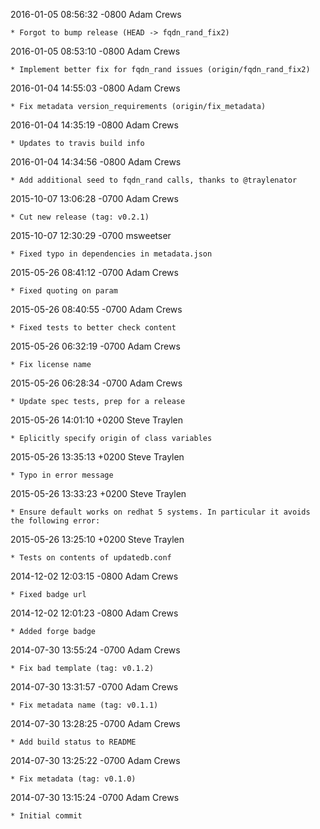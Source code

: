 2016-01-05 08:56:32 -0800 Adam Crews 

	* Forgot to bump release (HEAD -> fqdn_rand_fix2)

2016-01-05 08:53:10 -0800 Adam Crews 

	* Implement better fix for fqdn_rand issues (origin/fqdn_rand_fix2)

2016-01-04 14:55:03 -0800 Adam Crews 

	* Fix metadata version_requirements (origin/fix_metadata)

2016-01-04 14:35:19 -0800 Adam Crews 

	* Updates to travis build info

2016-01-04 14:34:56 -0800 Adam Crews 

	* Add additional seed to fqdn_rand calls, thanks to @traylenator

2015-10-07 13:06:28 -0700 Adam Crews 

	* Cut new release (tag: v0.2.1)

2015-10-07 12:30:29 -0700 msweetser 

	* Fixed typo in dependencies in metadata.json

2015-05-26 08:41:12 -0700 Adam Crews 

	* Fixed quoting on param

2015-05-26 08:40:55 -0700 Adam Crews 

	* Fixed tests to better check content

2015-05-26 06:32:19 -0700 Adam Crews 

	* Fix license name

2015-05-26 06:28:34 -0700 Adam Crews 

	* Update spec tests, prep for a release

2015-05-26 14:01:10 +0200 Steve Traylen 

	* Eplicitly specify origin of class variables

2015-05-26 13:35:13 +0200 Steve Traylen 

	* Typo in error message

2015-05-26 13:33:23 +0200 Steve Traylen 

	* Ensure default works on redhat 5 systems. In particular it avoids the following error:

2015-05-26 13:25:10 +0200 Steve Traylen 

	* Tests on contents of updatedb.conf

2014-12-02 12:03:15 -0800 Adam Crews 

	* Fixed badge url

2014-12-02 12:01:23 -0800 Adam Crews 

	* Added forge badge

2014-07-30 13:55:24 -0700 Adam Crews 

	* Fix bad template (tag: v0.1.2)

2014-07-30 13:31:57 -0700 Adam Crews 

	* Fix metadata name (tag: v0.1.1)

2014-07-30 13:28:25 -0700 Adam Crews 

	* Add build status to README

2014-07-30 13:25:22 -0700 Adam Crews 

	* Fix metadata (tag: v0.1.0)

2014-07-30 13:15:24 -0700 Adam Crews 

	* Initial commit


